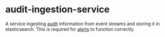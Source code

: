 # audit-ingestion-service

A service ingesting [audit](../service-common/wiki/audit.md) information from
event streams and storing it in elasticsearch. This is required for
[alerts](../alerting-service/README.md) to function correctly.